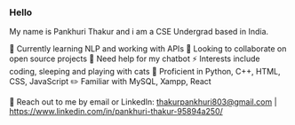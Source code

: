 ### Hello
My name is Pankhuri Thakur and i am a CSE Undergrad based in India.

 🌱 Currently learning NLP and working with APIs
 👯 Looking to collaborate on open source projects
 🤔 Need help for my chatbot
 ⚡ Interests include coding, sleeping and playing with cats
 🧠 Proficient in Python, C++, HTML, CSS, JavaScript
 ✏️ Familiar with MySQL, Xampp, React

💬 Reach out to me by email or LinkedIn: thakurpankhuri803@gmail.com | https://www.linkedin.com/in/pankhuri-thakur-95894a250/ 
<!--
**punz321/punz321** is a ✨ _special_ ✨ repository because its `README.md` (this file) appears on your GitHub profile.

Here are some ideas to get you started:

- 🔭 I’m currently working on ..

-  Ask me about ...
- 📫 How to reach me: ...

-  Fun fact: ...
-->
